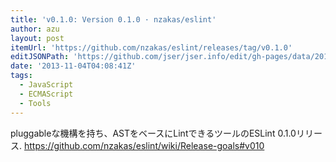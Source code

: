 ```yaml
---
title: 'v0.1.0: Version 0.1.0 · nzakas/eslint'
author: azu
layout: post
itemUrl: 'https://github.com/nzakas/eslint/releases/tag/v0.1.0'
editJSONPath: 'https://github.com/jser/jser.info/edit/gh-pages/data/2013/11/index.json'
date: '2013-11-04T04:08:41Z'
tags:
  - JavaScript
  - ECMAScript
  - Tools
---
```

pluggableな機構を持ち、ASTをベースにLintできるツールのESLint 0.1.0リリース.
https://github.com/nzakas/eslint/wiki/Release-goals#v010

